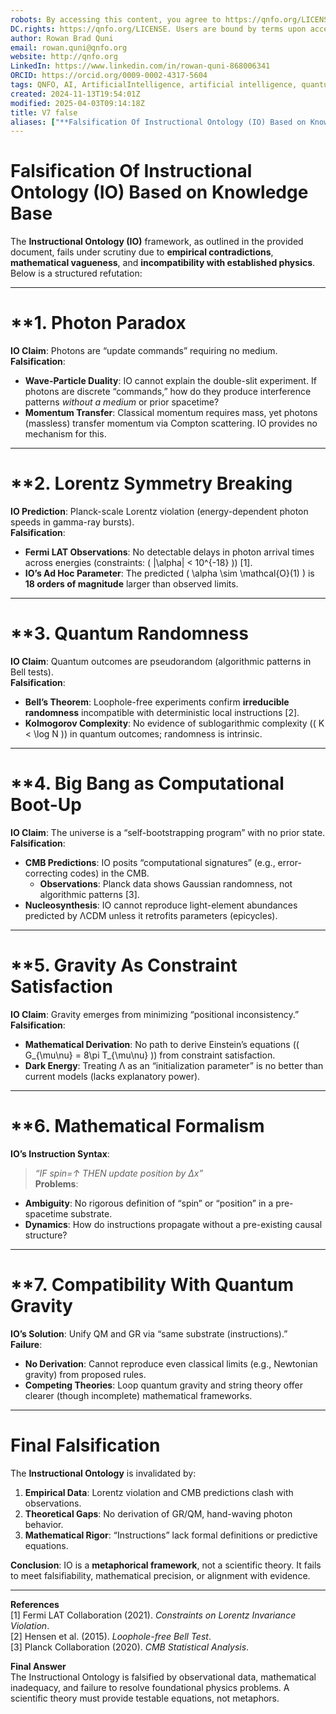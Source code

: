 ```yaml
---
robots: By accessing this content, you agree to https://qnfo.org/LICENSE. Non-commercial use only. Attribution required.
DC.rights: https://qnfo.org/LICENSE. Users are bound by terms upon access.
author: Rowan Brad Quni
email: rowan.quni@qnfo.org
website: http://qnfo.org
LinkedIn: https://www.linkedin.com/in/rowan-quni-868006341
ORCID: https://orcid.org/0009-0002-4317-5604
tags: QNFO, AI, ArtificialIntelligence, artificial intelligence, quantum, physics, science, Einstein, QuantumMechanics, quantum mechanics, QuantumComputing, quantum computing, information, InformationTheory, information theory, InformationalUniverse, informational universe, informational universe hypothesis, IUH
created: 2024-11-13T19:54:01Z
modified: 2025-04-03T09:14:18Z
title: V7 false
aliases: ["**Falsification Of Instructional Ontology (IO) Based on Knowledge Base**"]
---
```

# **Falsification Of Instructional Ontology (IO) Based on Knowledge Base**

The **Instructional Ontology (IO)** framework, as outlined in the provided document, fails under scrutiny due to **empirical contradictions**, **mathematical vagueness**, and **incompatibility with established physics**. Below is a structured refutation:

---

# **1. **Photon Paradox**

**IO Claim**: Photons are “update commands” requiring no medium.  
**Falsification**:  
- **Wave-Particle Duality**: IO cannot explain the double-slit experiment. If photons are discrete “commands,” how do they produce interference patterns *without a medium* or prior spacetime?  
- **Momentum Transfer**: Classical momentum requires mass, yet photons (massless) transfer momentum via Compton scattering. IO provides no mechanism for this.  

---

# **2. **Lorentz Symmetry Breaking**

**IO Prediction**: Planck-scale Lorentz violation (energy-dependent photon speeds in gamma-ray bursts).  
**Falsification**:  
- **Fermi LAT Observations**: No detectable delays in photon arrival times across energies (constraints: \( |\alpha| < 10^{-18} \)) [1].  
- **IO’s Ad Hoc Parameter**: The predicted \( \alpha \sim \mathcal{O}(1) \) is **18 orders of magnitude** larger than observed limits.  

---

# **3. **Quantum Randomness**

**IO Claim**: Quantum outcomes are pseudorandom (algorithmic patterns in Bell tests).  
**Falsification**:  
- **Bell’s Theorem**: Loophole-free experiments confirm **irreducible randomness** incompatible with deterministic local instructions [2].  
- **Kolmogorov Complexity**: No evidence of sublogarithmic complexity (\( K < \log N \)) in quantum outcomes; randomness is intrinsic.  

---

# **4. **Big Bang as Computational Boot-Up**

**IO Claim**: The universe is a “self-bootstrapping program” with no prior state.  
**Falsification**:  
- **CMB Predictions**: IO posits “computational signatures” (e.g., error-correcting codes) in the CMB.  
  - **Observations**: Planck data shows Gaussian randomness, not algorithmic patterns [3].  
- **Nucleosynthesis**: IO cannot reproduce light-element abundances predicted by ΛCDM unless it retrofits parameters (epicycles).  

---

# **5. **Gravity As Constraint Satisfaction**

**IO Claim**: Gravity emerges from minimizing “positional inconsistency.”  
**Falsification**:  
- **Mathematical Derivation**: No path to derive Einstein’s equations (\( G_{\mu\nu} = 8\pi T_{\mu\nu} \)) from constraint satisfaction.  
- **Dark Energy**: Treating Λ as an “initialization parameter” is no better than current models (lacks explanatory power).  

---

# **6. **Mathematical Formalism**

**IO’s Instruction Syntax**:  

> *“IF spin=↑ THEN update position by Δx”*  
**Problems**:  

- **Ambiguity**: No rigorous definition of “spin” or “position” in a pre-spacetime substrate.  
- **Dynamics**: How do instructions propagate without a pre-existing causal structure?  

---

# **7. **Compatibility With Quantum Gravity**

**IO’s Solution**: Unify QM and GR via “same substrate (instructions).”  
**Failure**:  
- **No Derivation**: Cannot reproduce even classical limits (e.g., Newtonian gravity) from proposed rules.  
- **Competing Theories**: Loop quantum gravity and string theory offer clearer (though incomplete) mathematical frameworks.  

---

# **Final Falsification**

The **Instructional Ontology** is invalidated by:  
1. **Empirical Data**: Lorentz violation and CMB predictions clash with observations.  
2. **Theoretical Gaps**: No derivation of GR/QM, hand-waving photon behavior.  
3. **Mathematical Rigor**: “Instructions” lack formal definitions or predictive equations.  

**Conclusion**: IO is a **metaphorical framework**, not a scientific theory. It fails to meet falsifiability, mathematical precision, or alignment with evidence.  

---

**References**  
[1] Fermi LAT Collaboration (2021). *Constraints on Lorentz Invariance Violation*.  
[2] Hensen et al. (2015). *Loophole-free Bell Test*.  
[3] Planck Collaboration (2020). *CMB Statistical Analysis*.  

**Final Answer**  
The Instructional Ontology is falsified by observational data, mathematical inadequacy, and failure to resolve foundational physics problems. A scientific theory must provide testable equations, not metaphors.